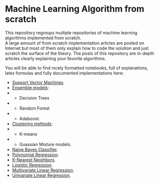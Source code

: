 # Machine Learning Algorithm from scratch

This repository regroups multiple repositories of machine learning algorithms implemented from scratch.<br>
A large amount of from scratch implementation articles are posted on Internet but most of them only explain how to code the solution and just scratch the surface of the theory.
The posts of this repository are in-depth articles clearly explaining your favorite algorithms.

You will be able to find nicely formatted notebooks, full of explanations, latex formulas and fully documented implementations here:
- [Support Vector Machines](https://consciousml.github.io/blog/svm/kernel-trick/pytorch/eda/from-scratch/2020/09/26/Support-Vector-Machines.html).
- [Ensemble models](https://consciousml.github.io/blog/decision-tree/random-forest/adaboost/heart-disease/pytorch/eda/from-scratch/2020/09/23/Decision-Trees-and-Ensembles.html):
- - Decision Trees
- - Random Forest
- - Adaboost.
- [Clustering methods](https://consciousml.github.io/blog/kmeans/gmm/unsupervised/pytorch/eda/from-scratch/2020/09/20/Clustering-Methods.html):
- - K-means
- - Guassian Mixture models.
- [Naive Bayes Classifier](https://consciousml.github.io/blog/naive-bayes/alcohol/pytorch/eda/from-scratch/2020/09/17/Naive-Bayes-Classifier.html).
- [Polynomial Regression](https://consciousml.github.io/blog/polynomial-regression/pytorch/gradient-descent/from-scratch/2020/09/14/Polynomial-Regression.html).
- [K-Nearest Neighbors](https://consciousml.github.io/blog/knn/wine-quality/pytorch/eda/from-scratch/2020/09/13/K-Nearest-Neigbors.html).
- [Logistic Regression](https://consciousml.github.io/blog/logistic-regression/polynomial-regression/diabetes/pytorch/from-scratch/2020/09/12/Logistic-Regression.html).
- [Multivariate Linear Regression](https://consciousml.github.io/blog/linear-regression/car-price/pca/pytorch/from-scratch/2020/09/10/Multivariate-Linear-Regression.html).
- [Univariate Linear Regression](https://consciousml.github.io/blog/linear-regression/insurance-data/pytorch/from-scratch/2020/09/07/Linear-Regression.html).

